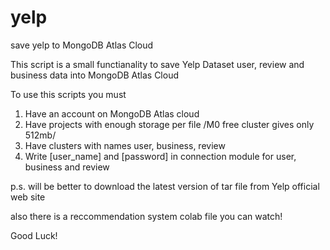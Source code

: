 # yelp
save yelp to MongoDB Atlas Cloud

This script is a small functianality to save Yelp Dataset user, review and business data into MongoDB Atlas Cloud

To use this scripts you must
1. Have an account on MongoDB Atlas cloud
2. Have projects with enough storage per file /M0 free cluster gives only 512mb/
3. Have clusters with names user, business, review
4. Write [user_name] and [password] in connection module for user, business and review

p.s. will be better to download the latest version of tar file from Yelp official web site

also there is a reccommendation system colab file you can watch!

Good Luck!

